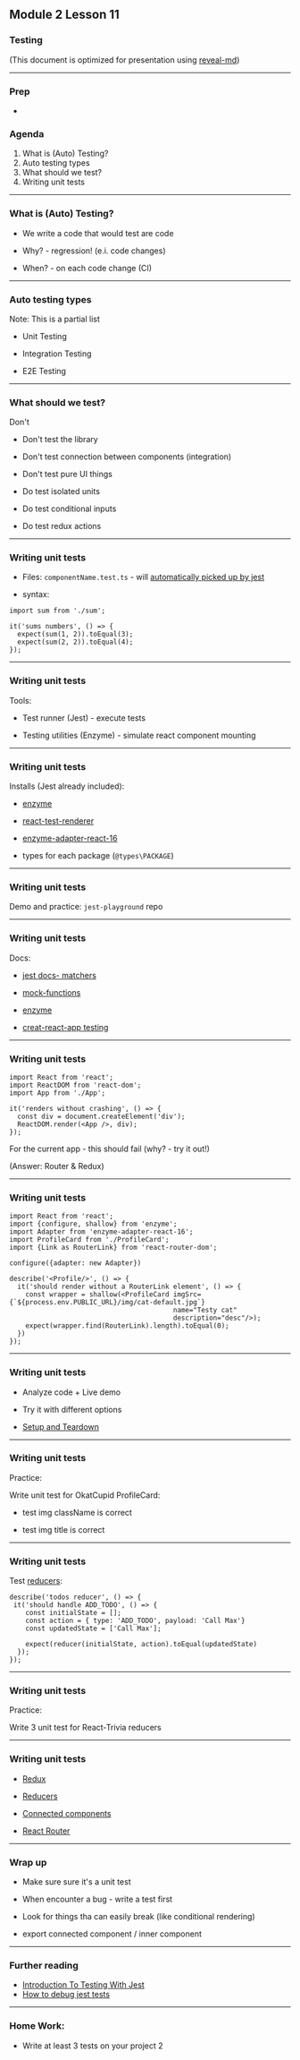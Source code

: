 ## Module 2 Lesson 11
### Testing
(This document is optimized for presentation using [reveal-md](https://github.com/webpro/reveal-md))

---

### Prep
* []()

### Agenda
1. What is (Auto) Testing?
2. Auto testing types
3. What should we test?
4. Writing unit tests

---

### What is (Auto) Testing?

* We write a code that would test are code
<!-- .element: class="fragment" -->

* Why? - regression! (e.i. code changes)
<!-- .element: class="fragment" -->

* When? - on each code change (CI)
<!-- .element: class="fragment" -->

---

### Auto testing types
Note: This is a partial list

* Unit Testing
<!-- .element: class="fragment" -->

* Integration Testing
<!-- .element: class="fragment" -->

* E2E Testing
<!-- .element: class="fragment" -->

---

### What should we test?
Don't
* Don't test the library
<!-- .element: class="fragment" -->

* Don't test connection between components (integration)
<!-- .element: class="fragment" -->

* Don't test pure UI things
<!-- .element: class="fragment" -->

* Do test isolated units
<!-- .element: class="fragment" -->

* Do test conditional inputs
<!-- .element: class="fragment" -->

* Do test redux actions
<!-- .element: class="fragment" -->

---

### Writing unit tests
* Files: `componentName.test.ts` - will [automatically picked up by jest](https://facebook.github.io/create-react-app/docs/running-tests)

* syntax:

```
import sum from './sum';

it('sums numbers', () => {
  expect(sum(1, 2)).toEqual(3);
  expect(sum(2, 2)).toEqual(4);
});
```

---

### Writing unit tests
Tools:

* Test runner (Jest) - execute tests 
<!-- .element: class="fragment" -->

* Testing utilities (Enzyme) - simulate react component mounting
<!-- .element: class="fragment" -->

---

### Writing unit tests
Installs (Jest already included):

* [enzyme](https://github.com/airbnb/enzyme)

* [react-test-renderer](https://www.npmjs.com/package/react-test-renderer)

* [enzyme-adapter-react-16](https://www.npmjs.com/package/enzyme-adapter-react-16?activeTab=readme)

* types for each package (`@types\PACKAGE`)

---

### Writing unit tests
Demo and practice: `jest-playground` repo

---

### Writing unit tests
Docs:

* [jest docs- matchers](https://jestjs.io/docs/en/using-matchers)

* [mock-functions](https://jestjs.io/docs/en/mock-functions)

* [enzyme](https://airbnb.io/enzyme/)

* [creat-react-app testing](https://facebook.github.io/create-react-app/docs/running-tests)

---

### Writing unit tests
```
import React from 'react';
import ReactDOM from 'react-dom';
import App from './App';

it('renders without crashing', () => {
  const div = document.createElement('div');
  ReactDOM.render(<App />, div);
});

```
For the current app - this should fail (why? - try it out!)

(Answer: Router & Redux)
<!-- .element: class="fragment" -->

---

### Writing unit tests

```
import React from 'react';
import {configure, shallow} from 'enzyme';
import Adapter from 'enzyme-adapter-react-16';
import ProfileCard from './ProfileCard';
import {Link as RouterLink} from 'react-router-dom';

configure({adapter: new Adapter})

describe('<Profile/>', () => {
  it('should render without a RouterLink element', () => {
    const wrapper = shallow(<ProfileCard imgSrc={`${process.env.PUBLIC_URL}/img/cat-default.jpg`}
                                         name="Testy cat"
                                         description="desc"/>);
    expect(wrapper.find(RouterLink).length).toEqual(0);
  })
});
```

---

### Writing unit tests

* Analyze code + Live demo

* Try it with different options

* [Setup and Teardown](https://jestjs.io/docs/en/setup-teardown)

---

### Writing unit tests
Practice:

Write unit test for OkatCupid ProfileCard:

* test img className is correct

* test img title is correct


---

### Writing unit tests
Test [reducers](https://redux.js.org/recipes/writing-tests#reducers):
```
describe('todos reducer', () => {
 it('should handle ADD_TODO', () => {
    const initialState = [];
    const action = { type: 'ADD_TODO', payload: 'Call Max'}
    const updatedState = ['Call Max'];
    
    expect(reducer(initialState, action).toEqual(updatedState)
  });
});
```

---

### Writing unit tests
Practice:

Write 3 unit test for React-Trivia reducers

---

### Writing unit tests
* [Redux](https://redux.js.org/recipes/writing-tests)

* [Reducers](https://redux.js.org/recipes/writing-tests#reducers)

* [Connected components](https://redux.js.org/recipes/writing-tests#connected-components)

* [React Router](matchhttps://github.com/ReactTraining/react-router/blob/master/packages/react-router/docs/guides/testing.md)

---

### Wrap up

* Make sure sure it's a unit test

* When encounter a bug - write a test first

* Look for things tha can easily break (like conditional rendering)

* export connected component / inner component

---

### Further reading
* [Introduction To Testing With Jest](https://www.youtube.com/watch?v=D9DdY2WmM-s)
* [How to debug jest tests](https://artsy.github.io/blog/2018/08/24/How-to-debug-jest-tests/)

---

### Home Work:
* Write at least 3 tests on your project 2
